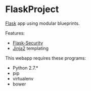 # FlaskProject
[Flask][fl] app using modular blueprints.

Features:

- [Flask-Security][fs]
- [Jinja2][jj] templating

This webapp requires these programs: 

- Python 2.7.*
- pip
- virtualenv
- bower

[fl]: http://flask.pocoo.org/
[fs]: https://github.com/mattupstate/flask-security
[jj]: http://jinja.pocoo.org/